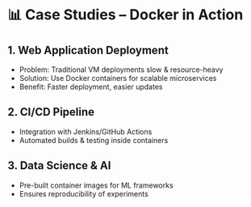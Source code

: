 # 📊 Case Studies – Docker in Action

## 1. Web Application Deployment
- Problem: Traditional VM deployments slow & resource-heavy  
- Solution: Use Docker containers for scalable microservices  
- Benefit: Faster deployment, easier updates  

## 2. CI/CD Pipeline
- Integration with Jenkins/GitHub Actions  
- Automated builds & testing inside containers  

## 3. Data Science & AI
- Pre-built container images for ML frameworks  
- Ensures reproducibility of experiments  
